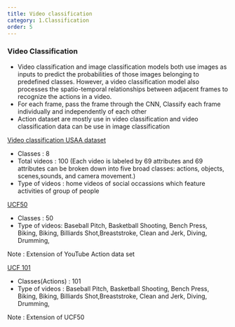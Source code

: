 ```yaml
---
title: Video classification 
category: 1.Classification
order: 5
---
```


### Video Classification

* Video classification and image classification models both use images as inputs to predict the probabilities of those images belonging to predefined classes. However, a video classification model also processes the spatio-temporal relationships between adjacent frames to recognize the actions in a video.
* For each frame, pass the frame through the CNN, Classify each frame individually and independently of each other
* Action dataset are mostly use in video classification and video classification data can be use in image classification


[Video classification USAA dataset](http://www.eecs.qmul.ac.uk/~yf300/USAA/download/)
- Classes : 8
- Total videos : 100 (Each video is labeled by 69 attributes and 69 attributes can be broken down into five broad classes: actions, objects, scenes,sounds, and camera movement.)
- Type of videos : home videos of social occassions which feature activities of group of people



[UCF50](https://www.crcv.ucf.edu/data/UCF50.php)
- Classes : 50
- Type of videos: Baseball Pitch, Basketball Shooting, Bench Press, Biking, Biking, Billiards Shot,Breaststroke, Clean and Jerk, Diving, Drumming, 

Note : Extension of YouTube Action data set

[UCF 101](https://www.crcv.ucf.edu/data/UCF101.php)
- Classes(Actions) : 101
- Type of videos : Baseball Pitch, Basketball Shooting, Bench Press, Biking, Biking, Billiards Shot,Breaststroke, Clean and Jerk, Diving, Drumming, 

Note : Extension of UCF50